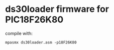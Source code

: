 ds30loader firmware for PIC18F26K80
===================================

compile with:
```
mpasmx ds30loader.asm -p18F26K80
```
